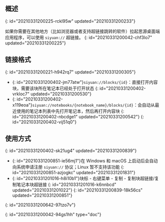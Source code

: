 ## 概述
{: id="20210331200225-rckl95w" updated="20210331200233"}

如果你需要在其他地方（比如浏览器或者支持超链接跳转的软件）拉起思源桌面端应用程序，可以使用 `siyuan://` 超链接。
{: id="20210331200042-chf3lo7" updated="20210331200225"}

## 链接格式
{: id="20210331200221-h942rq7" updated="20210331200305"}

* {: id="20210331200402-jm77atw"}`siyuan://blocks/{id}`：直接打开内容块，需要该块所在笔记本已经处于打开状态
  {: id="20210331200402-vrkloc7" updated="20210331200530"}
* {: id="20210331200402-x119eoa"}`siyuan://notebooks/{notebook_name}/blocks/{id}`：会自动从最近使用的笔记本列表中先打开笔记本，然后再打开内容块
  {: id="20210331200402-nbcdge1" updated="20210331200542"}
{: id="20210331200402-vij51q0"}

## 使用方式
{: id="20210331200402-sk21ug4" updated="20210331200839"}

* {: id="20210331200851-ie56mj1"}在 Windows 和 macOS 上启动后会自动向系统申请注册 `siyuan://` 协议；Linux 暂不支持该功能
  {: id="20210331200851-azjogkc" updated="20210331201831"}
* {: id="20210331201016-h8i10b1"}块标 - 右键菜单 - 复制 - 复制块超链接/复制笔记本块超链接
  {: id="20210331201016-k6nnbcd" updated="20210331201022"}
{: id="20210331200839-18k56cs" updated="20210331200851"}

{: id="20210331200642-97tzo7v"}


{: id="20210331200042-94gs1hh" type="doc"}
